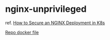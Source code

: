 # nginx-unprivileged

ref. 
[How to Secure an NGINX Deployment in K8s](https://medium.com/@sddkal/how-to-secure-an-nginx-deployment-in-k8s-116461fa6a49)

[Repo docker file](https://hub.docker.com/r/nginxinc/nginx-unprivileged)
